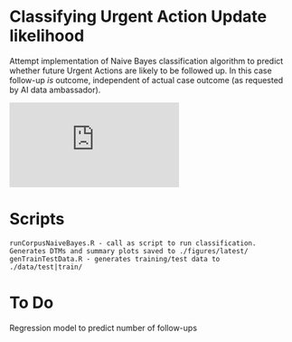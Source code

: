 # Classifying Urgent Action Update likelihood
Attempt implementation of Naive Bayes classification algorithm to predict whether future Urgent Actions are likely to be followed up.  In this case follow-up *is* outcome, independent of actual case outcome (as requested by AI data ambassador). 

![](http://latex.codecogs.com/gif.latex?P%5BY%3DC_%7Bl%7D%7CX%5D%3D%5Cfrac%7BP%5BY%5DP%5BX%7CY%3DC_%7Bl%7D%5D%7D%7BP%5BX%5D%7D)

# Scripts
    runCorpusNaiveBayes.R - call as script to run classification. Generates DTMs and summary plots saved to ./figures/latest/
    genTrainTestData.R - generates training/test data to ./data/test|train/

# To Do
Regression model to predict number of follow-ups


